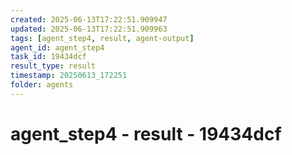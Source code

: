 ```yaml
---
created: 2025-06-13T17:22:51.909947
updated: 2025-06-13T17:22:51.909963
tags: [agent_step4, result, agent-output]
agent_id: agent_step4
task_id: 19434dcf
result_type: result
timestamp: 20250613_172251
folder: agents
---
```


# agent_step4 - result - 19434dcf


